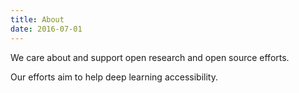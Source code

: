 ```yaml
---
title: About
date: 2016-07-01
---
```


We care about and support open research and open source efforts.

Our efforts aim to help deep learning accessibility.

